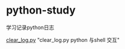# python-study
学习记录python日志

[clear_log.py](https://github.com/slclub/python-study/blob/master/clear_log.py) "clear_log.py python 与shell 交互"
